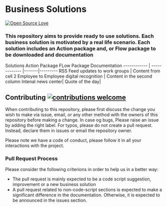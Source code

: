 # Business Solutions 
[![Open Source Love](https://badges.frapsoft.com/os/v1/open-source.svg?v=103)](https://github.com/ellerbrock/open-source-badges/)
### This repository aims to provide ready to use solutions. Each business solution is motivated by a real life scenario. Each solution includes an Action package and, or Flow package to be downloaded and documentation
Solutions
Action Package
FLow Package
Documentation
------------ | ------------- |-------|---------
RSS Feed updates to work groups | Content from cell 2
Employee to Employee digital recognition | Content in the second column
Intenal news center|
Quote of the day|
## Contributing [![contributions welcome](https://img.shields.io/badge/contributions-welcome-brightgreen.svg?style=flat)](https://github.com/KeerthiKuthati/TestDemo/pulls)

When contributing to this repository, please first discuss the change you wish to make via issue, email, or any other method with the owners of this repository before making a change. In case og bugs, Please raise an issue by adding the right label.
For typos, please do not create a pull request. Instead, declare them in issues or email the repository owner.

Please note we have a code of conduct, please follow it in all your interactions with the project.

### Pull Request Process
Please consider the following criterions in order to help us in a better way:
* The pull request is mainly expected to be a code script suggestion, improvement or a new business solution
* A pull request related to non-code-script sections is expected to make a significant difference in the documentation. Otherwise, it is expected to be announced in the issues section.

